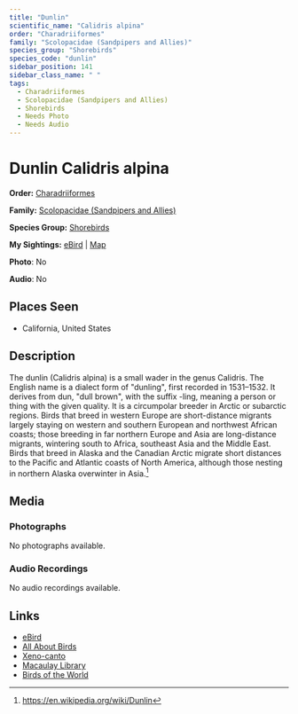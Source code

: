 ```yaml
---
title: "Dunlin"
scientific_name: "Calidris alpina"
order: "Charadriiformes"
family: "Scolopacidae (Sandpipers and Allies)"
species_group: "Shorebirds"
species_code: "dunlin"
sidebar_position: 141
sidebar_class_name: " "
tags: 
  - Charadriiformes
  - Scolopacidae (Sandpipers and Allies)
  - Shorebirds
  - Needs Photo
  - Needs Audio
---
```


# Dunlin <span className='sci_name'>Calidris alpina</span>

**Order:** [Charadriiformes](/tags/charadriiformes)

**Family:** [Scolopacidae (Sandpipers and Allies)](/tags/scolopacidae-sandpipers-and-allies)

**Species Group:** [Shorebirds](/tags/shorebirds)

**My Sightings:** [eBird](https://ebird.org/lifelist?r=world&time=life&spp=dunlin) | [Map](/map?species_code=dunlin)

**Photo**: No 

**Audio**: No

## Places Seen

* California, United States

## Description
The dunlin (Calidris alpina) is a small wader in the genus Calidris. The English name is a dialect form of "dunling", first recorded in 1531–1532. It derives from dun, "dull brown", with the suffix -ling, meaning a person or thing with the given quality.
It is a circumpolar breeder in Arctic or subarctic regions. Birds that breed in western Europe are short-distance migrants largely staying on western and southern European and northwest African coasts; those breeding in far northern Europe and Asia are long-distance migrants, wintering south to Africa, southeast Asia and the Middle East. Birds that breed in Alaska and the Canadian Arctic migrate short distances to the Pacific and Atlantic coasts of North America, although those nesting in northern Alaska overwinter in Asia.[^1]

[^1]: https://en.wikipedia.org/wiki/Dunlin

## Media
### Photographs
No photographs available.

### Audio Recordings
No audio recordings available.

## Links
* [eBird](https://ebird.org/species/dunlin) 
* [All About Birds](https://www.allaboutbirds.org/guide/dunlin) 
* [Xeno-canto](https://www.xeno-canto.org/species/calidris-alpina) 
* [Macaulay Library](https://search.macaulaylibrary.org/catalog?taxonCode=dunlin&sort=rating_rank_desc)
* [Birds of the World](https://birdsoftheworld.org/bow/species/dunlin)
